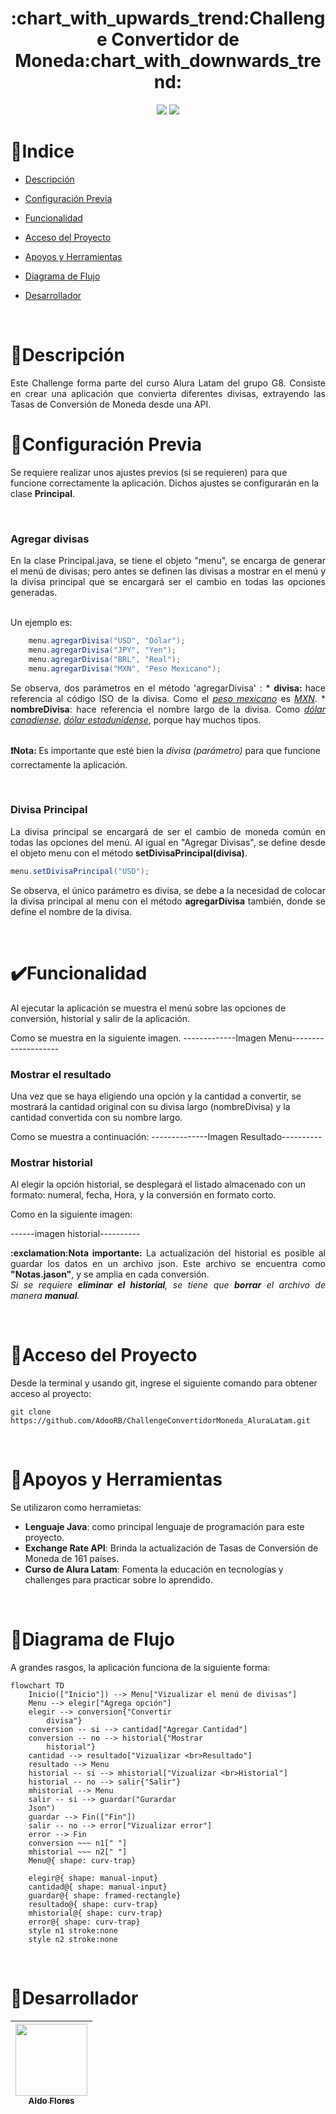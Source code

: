 <h1 align = "center">:chart_with_upwards_trend:Challenge Convertidor de Moneda:chart_with_downwards_trend:</h1>

<div align = "center">
<img src = "https://img.shields.io/badge/Estado-En%20Desarrollo-purple?style=for-the-badge)">
<img src = "https://img.shields.io/badge/Actualizado-Mayo%202025-greenlight?style=for-the-badge)">
</div>

# :bookmark:Indice

*   [Descripción](#pencil-Descripción)

*   [Configuración Previa](#wrench-configuración-previa)

*   [Funcionalidad](#eavy_check_mark-Funcionalidad)

*   [Acceso del Proyecto](#open_file_folder-Acceso-del-Proyecto)

*   [Apoyos y Herramientas](#hammer-Apoyos-y-Herramientas)

*   [Diagrama de Flujo](#trident-Diagrama-de-Flujo)

*   [Desarrollador](#construction_worker-Desarrollador)

<br>

# :pencil:Descripción
<p align = "justify">
   Este Challenge forma parte del curso Alura Latam del grupo G8. Consiste en crear una aplicación que convierta diferentes divisas, extrayendo las Tasas de Conversión de Moneda desde una API.

# :wrench:Configuración Previa
<p>
Se requiere realizar unos ajustes previos (si se requieren) para que funcione correctamente la aplicación. Dichos ajustes se configurarán en la clase <b>Principal</b>.
</p>
<br>

### Agregar divisas
<p align = "justify">   
En la clase Principal.java, se tiene el objeto "menu", se encarga de generar el menú de divisas; pero antes se definen las divisas a mostrar en el menú y la divisa principal que se encargará ser el cambio en todas las opciones generadas.
</p>
<br>
Un ejemplo es:
    
```Java
    menu.agregarDivisa("USD", "Dólar");
    menu.agregarDivisa("JPY", "Yen");
    menu.agregarDivisa("BRL", "Real");
    menu.agregarDivisa("MXN", "Peso Mexicano");
```
<p align = "justify">
Se observa, dos parámetros en el método 'agregarDivisa' :
* <b>divisa: </b>  hace referencia al código ISO de la divisa. Como el <i><u>peso mexicano</u></i> es <i><u>MXN</u></i>.
* <b>nombreDivisa</b>: hace referencia el nombre largo de la divisa. Como <i><u>dólar canadiense</i></u>, <i><u>dólar estadunidense</i></u>, porque hay muchos tipos.
<br><br>

<b>:exclamation:Nota: </b>Es importante que esté bien la <i>divisa (parámetro)</i> para que funcione correctamente la aplicación.
</p>
<br>

### Divisa Principal
<p align = "justify"> 
La divisa principal se encargará de ser el cambio de moneda común en todas las opciones del menú. Al igual en "Agregar Divisas", se define desde el objeto menu con el método <b>setDivisaPrincipal(divisa)</b>.
</p>


```Java
menu.setDivisaPrincipal("USD");
```
<p align = "justify">
Se observa, el único parámetro es divisa, se debe a la necesidad de colocar la divisa principal al menu con el método <b>agregarDivisa</b> también, donde se define el nombre de la divisa.
</p>
<br>

# :heavy_check_mark:Funcionalidad
<p>
Al ejecutar la aplicación se muestra el menú sobre las opciones de conversión, historial y salir de la aplicación.
</p>
Como se muestra en la siguiente imagen.
-------------Imagen Menu--------------------
<br>

### Mostrar el resultado
<p>
Una vez que se haya eligiendo una opción y la cantidad a convertir, se mostrará la cantidad original con su divisa largo (nombreDivisa) y la cantidad convertida con su nombre largo.
</p>
Como se muestra a continuación:  
--------------Imagen Resultado----------
<br>

### Mostrar historial
<p>
Al elegir la opción historial, se desplegará el listado almacenado con un formato: numeral, fecha, Hora, y la conversión en formato corto.
</p>
Como en la siguiente imagen:

------imagen historial----------

<p align = "justify">
<b>:exclamation:Nota importante:</b> La actualización del historial es posible al guardar los datos en un archivo json. Este archivo se encuentra como <b>"Notas.jason"</b>, y se amplia en cada conversión.
<br>
<i>Si se requiere <b>eliminar el historial</b>, se tiene que <b>borrar</b> el archivo de manera <b>manual</b>.</i>
</p>
<br>

# :open_file_folder:Acceso del Proyecto
Desde la terminal y usando git, ingrese el siguiente comando para obtener acceso al proyecto:
```git
git clone https://github.com/AdooRB/ChallengeConvertidorMoneda_AluraLatam.git
```
<br>

# :hammer:Apoyos y Herramientas
Se utilizaron como herramietas:
*   <b>Lenguaje Java</b>: como principal lenguaje de programación para este proyecto.
*   <b>Exchange Rate API</b>: Brinda la actualización de Tasas de Conversión de Moneda de 161 países.
*   <b>Curso de Alura Latam</b>: Fomenta la educación en tecnologías y challenges para practicar sobre lo aprendido.

<br>

# :trident:Diagrama de Flujo
A grandes rasgos, la aplicación funciona de la siguiente forma:

```mermaid
flowchart TD
    Inicio(["Inicio"]) --> Menu["Vizualizar el menú de divisas"]
    Menu --> elegir["Agrega opción"]
    elegir --> conversion{"Convertir 
        divisa"}
    conversion -- si --> cantidad["Agregar Cantidad"]
    conversion -- no --> historial{"Mostrar 
        historial"}
    cantidad --> resultado["Vizualizar <br>Resultado"]
    resultado --> Menu
    historial -- si --> mhistorial["Vizualizar <br>Historial"]
    historial -- no --> salir{"Salir"}
    mhistorial --> Menu
    salir -- si --> guardar("Gurardar
    Json")
    guardar --> Fin(["Fin"])
    salir -- no --> error["Vizualizar error"]
    error --> Fin
    conversion ~~~ n1[" "]
    mhistorial ~~~ n2[" "]
    Menu@{ shape: curv-trap}

    elegir@{ shape: manual-input}
    cantidad@{ shape: manual-input}
    guardar@{ shape: framed-rectangle}
    resultado@{ shape: curv-trap}
    mhistorial@{ shape: curv-trap}
    error@{ shape: curv-trap}
    style n1 stroke:none
    style n2 stroke:none
```
<br>

# :construction_worker:Desarrollador

|[<img src="https://avatars.githubusercontent.com/u/68716029?s=400&u=0469787aea0aaff6920dc019417972c5471cd8ba&v=4" width=115><br><sub>Aldo Flores</sub>](https://github.com/AdooRB)|
| :---: |
